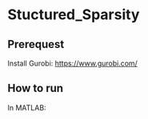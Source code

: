 # Stuctured_Sparsity

## Prerequest
Install Gurobi: https://www.gurobi.com/ 

## How to run
In MATLAB:
~~~ PQN_Sturcuted_Sparsity

